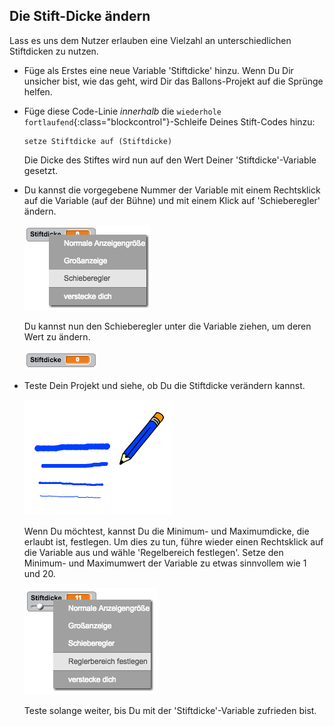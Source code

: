 ## Die Stift-Dicke ändern

Lass es uns dem Nutzer erlauben eine Vielzahl an unterschiedlichen Stiftdicken zu nutzen.

+ Füge als Erstes eine neue Variable 'Stiftdicke' hinzu. Wenn Du Dir unsicher bist, wie das geht, wird Dir das Ballons-Projekt auf die Sprünge helfen.

+ Füge diese Code-Linie _innerhalb_ die `wiederhole fortlaufend`{:class="blockcontrol"}-Schleife Deines Stift-Codes hinzu:

	```blocks
    setze Stiftdicke auf (Stiftdicke)
	```

	Die Dicke des Stiftes wird nun auf den Wert Deiner 'Stiftdicke'-Variable gesetzt.

+ Du kannst die vorgegebene Nummer der Variable mit einem Rechtsklick auf die Variable (auf der Bühne) und mit einem Klick auf 'Schieberegler' ändern.

	![screenshot](images/paint-slider.png)

	Du kannst nun den Schieberegler unter die Variable ziehen, um deren Wert zu ändern.

	![screenshot](images/paint-slider-change.png)

+ Teste Dein Projekt und siehe, ob Du die Stiftdicke verändern kannst.

	![screenshot](images/paint-width-test.png)

	Wenn Du möchtest, kannst Du die Minimum- und Maximumdicke, die erlaubt ist, festlegen. Um dies zu tun, führe wieder einen Rechtsklick auf die Variable aus und wähle 'Regelbereich festlegen'. Setze den Minimum- und Maximumwert der Variable zu etwas sinnvollem wie 1 und 20.

	![screenshot](images/paint-slider-max.png)

	Teste solange weiter, bis Du mit der 'Stiftdicke'-Variable zufrieden bist.



